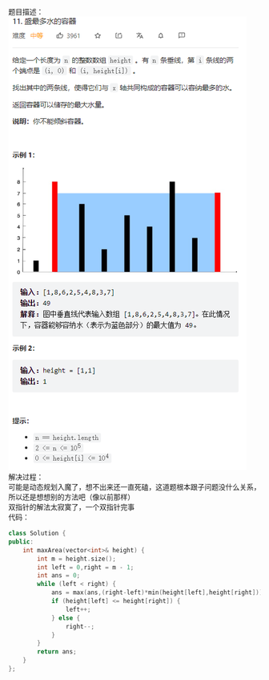 题目描述：  
![image](/basical/array/image/image21.png)  
解决过程：  
可能是动态规划入魔了，想不出来还一直死磕，这道题根本跟子问题没什么关系，所以还是想想别的方法吧（像以前那样）  
双指针的解法太寂寞了，一个双指针完事  
代码： 
```cpp
class Solution {
public:
    int maxArea(vector<int>& height) {
        int m = height.size();
        int left = 0,right = m - 1;
        int ans = 0;
        while (left < right) {
            ans = max(ans,(right-left)*min(height[left],height[right]));
            if (height[left] <= height[right]) {
                left++;
            } else {
                right--;
            }
        }
        return ans;
    }
};
```